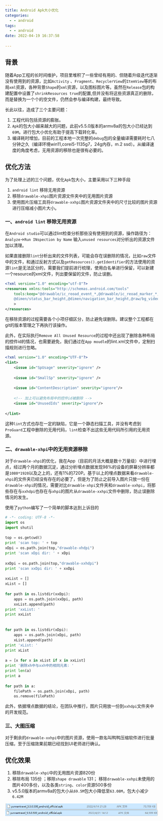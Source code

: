 ```yaml
---
title: Android Apk大小优化
categories:
  - - android
tags:
  - - android
date: 2022-04-19 16:37:58

---
```


## 背景		

随着App工程的长时间维护，项目里堆积了一些曾经有用的、但随着升级迭代逐渐没有使用到的资源，比如`Activity` 、`Fragment`、`RecyclerView`的`ItemView`等的布局`xml`资源，各种背景`Shape`的`xml`资源，以及图标图片等。虽然在`Release`包的构建配置中设置了`shrinkResources true`的配置,但并没有将这些资源真正的删除，而是替换为一个个的空文件，仍然会参与编译构建，最终导致。

长此以往，造成了三个主要问题：

1. 工程代码包括资源的膨胀。
2. `Apk`的包大小越来越大的问题，此前v5.5.0版本的armv8a的包大小已经达到`69M`。进行包大小优化有助于提高下载转化率。
3. 编译耗时增加，目前的工程本地一次完整的`debug`包的全量编译需要耗时七八分钟之久（编译环境win11,corei5-1135g7，24g内存，m.2 ssd）。从编译速度的角度考虑，无用资源的移除也是很有必要的。

## 优化方法

为了处理上述的三个问题，优化`Apk`包大小，主要采用以下三种手段

1.  `android lint` 移除无用资源
2.  移除`drawable-xhpi`图片资源文件夹中的无用图片资源
3.  使用图片压缩工具将`drawable-xxhpi`图片资源文件夹中的尺寸比较的图片资源进行压缩减小图片大小。

### 一、`android lint` 移除无用资源

在`Android studio`可以通过lint检查分析那些没有使用到的资源，操作路径为： `Analyze`->`Run INspection by Name` 输入`unused resources`对分析出的资源文件加以清理。

如果直接删除`lint`分析出来的文件列表，可能会存在误删除的情况，比如`raw`文件中的文件，和通过反射方式以及`getResources().getIdentifier`的方法使用的资源`lint`是无法区分的，需要我们提前进行梳理，使用白名单进行保留，可以新建一个resource的xml文件，列出要保留的文件，防止误删。

````xml
<?xml version="1.0" encoding="utf-8"?>
<resources xmlns:tools="http://schemas.android.com/tools"
    tools:keep="@drawable/ic_reoad_event_*,@drawable/ic_reoad_marker_*,@drawable/ic_reoad_marker_big_*,
    @dimen/status_bar_height,@dimen/navigation_bar_height,@raw/bg_video_login,@raw/roll,@string/MI_APP_ID,@string/MI_APP_KEY"
    >
</resources>
````

在移除资源的过程需要各个小项仔细区分，防止避免误删除。建议整个工程都在git的版本管理之下再执行该操作。

此外，在实际执行`Remove All Unused Resource`的过程中还出现了删除各种布局的控件id的情况，也需要避免，我们通过在`App moudle`的lint.xml文件中，定制扫描规则进行忽略。

```xml
<?xml version="1.0" encoding="UTF-8"?>
<lint>
    <issue id="SpUsage" severity="ignore" />

    <issue id="SmallSp" severity="ignore" />

    <issue id="ContentDescription" severity="ignore"/>

    <!-- 加上可以避免布局中的控件id被删除 -->
    <issue id="UnusedIds" severity="ignore"/>

</lint>
```



这种`lint`方式也存在一定的缺陷，它是一个静态扫描工具，并没有考虑到`ProGuard`工程中删除的无用代码，`lint`检查不出这些无用代码所引用的无用资源。



### 二、`drawable-xhpi`中的无用资源移除

对于`drawable-xhpi`的优化，我在App（目前的月活大概是数十万量级）中进行埋点，经过两个月的数据沉淀，通过分析埋点数据发现98%的设备的屏幕分辨率都是`1080*1920`以及之上的，还有1%的720P。基于以上的埋点数据来看`drawable-xhpi`的文件夹已经没有存在的必要了，但是为了防止之前导入图片只放一份在`drawable-xhpi`的情况，需要对比`drawable-xhpi`文件夹和`drawable-xxhpi`，将那些存在与`xxhdpi`也存在与`xhpi`的图片从`drawable-xxhpi`文件中删除，防止误删除情况的发生。

使用了`python`编写了一个简单的脚本达到上诉目的

```python
# -*- coding: UTF-8 -*-
import os
import shutil

top = os.getcwd()
print 'scan top: ' + top
xDpi = os.path.join(top,"drawable-xhdpi")
print 'scan xDpi dir: ' + xDpi

xxDpi = os.path.join(top,"drawable-xxhdpi")
print 'scan xxDpi dir: ' + xxDpi

xxList = []
xList = []

for path in os.listdir(xxDpi):
	apps = os.path.join(xxDpi, path)
	xxList.append(path)
print 'xxList: '
print xxList 


for path in os.listdir(xDpi):
	apps = os.path.join(xDpi, path)
	xList.append(path)
print 'xList: '
print xList 

a = [x for x in xList if x in xxList]
print '删除xh中与xxh中的相同元素: '
print len(a)
print a

for path in a:
	filePath = os.path.join(xDpi, path)
	os.remove(filePath)
```

此外，依据埋点数据的结论，在团队中推行，图片只用放一份到`xxhdpi`文件夹中的开发规范。

### 三、大图压缩

对于剩余的`drawable-xxhpi`中的图片资源，使用一款名叫鸭鸭压缩软件进行批量压缩，至于压缩效果前期已经找到UI老师进行确认。



## 优化效果

1. 移除`drawable-xhpi`中的无用图片资源820份
2. 移除布局 135份 ；移除`shape drawable` 131； 移除`drawable-xxhpi`未使用的图片400多份，以及各类`string`、`color`资源500多份
3. v5.5.0版本的armv8a的包大小从`69.5M`包大小降低至`63.08M`，包大小减少`6.42M`

![附图基于v5.5.0版本进行优化的包大小对比](https://raw.githubusercontent.com/yndongyong/picBed/master/img/202204211417724.png?token=ACWZC7FJXPTKPHNL6QD6WS3CMD3TY)
